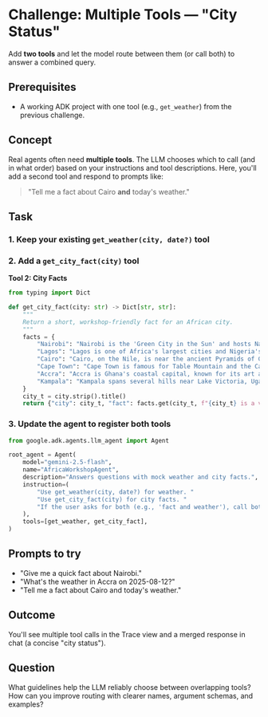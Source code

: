 # Challenge: Multiple Tools — "City Status"
Add **two tools** and let the model route between them (or call both) to answer a combined query.

## Prerequisites
- A working ADK project with one tool (e.g., `get_weather`) from the previous challenge.

## Concept
Real agents often need **multiple tools**. The LLM chooses which to call (and in what order) based on your instructions and tool descriptions. Here, you'll add a second tool and respond to prompts like:  
> "Tell me a fact about Cairo **and** today's weather."

## Task

### 1. Keep your existing `get_weather(city, date?)` tool

### 2. Add a `get_city_fact(city)` tool

**Tool 2: City Facts**

```python
from typing import Dict

def get_city_fact(city: str) -> Dict[str, str]:
    """
    Return a short, workshop-friendly fact for an African city.
    """
    facts = {
        "Nairobi": "Nairobi is the 'Green City in the Sun' and hosts Nairobi National Park.",
        "Lagos": "Lagos is one of Africa's largest cities and Nigeria's commercial hub.",
        "Cairo": "Cairo, on the Nile, is near the ancient Pyramids of Giza.",
        "Cape Town": "Cape Town is famous for Table Mountain and the Cape Winelands.",
        "Accra": "Accra is Ghana's coastal capital, known for its art and beaches.",
        "Kampala": "Kampala spans several hills near Lake Victoria, Uganda's cultural center.",
    }
    city_t = city.strip().title()
    return {"city": city_t, "fact": facts.get(city_t, f"{city_t} is a vibrant African city with rich culture.")}
```

### 3. Update the agent to register both tools

```python
from google.adk.agents.llm_agent import Agent

root_agent = Agent(
    model="gemini-2.5-flash",
    name="AfricaWorkshopAgent",
    description="Answers questions with mock weather and city facts.",
    instruction=(
        "Use get_weather(city, date?) for weather. "
        "Use get_city_fact(city) for city facts. "
        "If the user asks for both (e.g., 'fact and weather'), call both tools and synthesize a single answer."
    ),
    tools=[get_weather, get_city_fact],
)
```

## Prompts to try
- "Give me a quick fact about Nairobi."
- "What's the weather in Accra on 2025-08-12?"
- "Tell me a fact about Cairo and today's weather."

## Outcome
You'll see multiple tool calls in the Trace view and a merged response in chat (a concise "city status").

## Question
What guidelines help the LLM reliably choose between overlapping tools? How can you improve routing with clearer names, argument schemas, and examples?